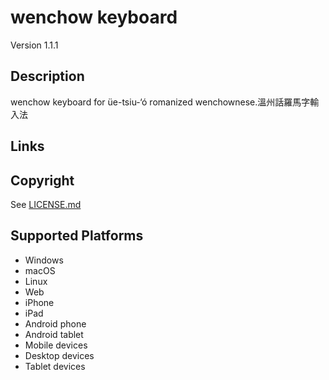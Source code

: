 wenchow keyboard
==============

Version 1.1.1

Description
-----------
wenchow keyboard for üe-tsiu-‘ó romanized wenchownese.溫州話羅馬字輸入法

Links
-----

Copyright
---------
See [LICENSE.md](LICENSE.md)

Supported Platforms
-------------------
 * Windows
 * macOS
 * Linux
 * Web
 * iPhone
 * iPad
 * Android phone
 * Android tablet
 * Mobile devices
 * Desktop devices
 * Tablet devices

